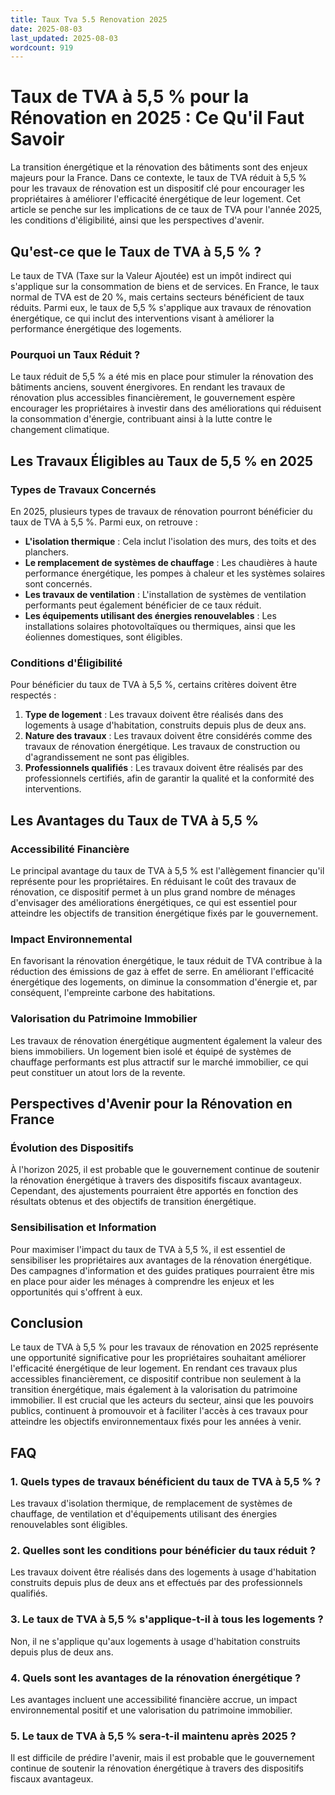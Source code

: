 ```yaml
---
title: Taux Tva 5.5 Renovation 2025
date: 2025-08-03
last_updated: 2025-08-03
wordcount: 919
---
```


# Taux de TVA à 5,5 % pour la Rénovation en 2025 : Ce Qu'il Faut Savoir

La transition énergétique et la rénovation des bâtiments sont des enjeux majeurs pour la France. Dans ce contexte, le taux de TVA réduit à 5,5 % pour les travaux de rénovation est un dispositif clé pour encourager les propriétaires à améliorer l'efficacité énergétique de leur logement. Cet article se penche sur les implications de ce taux de TVA pour l'année 2025, les conditions d'éligibilité, ainsi que les perspectives d'avenir.

## Qu'est-ce que le Taux de TVA à 5,5 % ?

Le taux de TVA (Taxe sur la Valeur Ajoutée) est un impôt indirect qui s'applique sur la consommation de biens et de services. En France, le taux normal de TVA est de 20 %, mais certains secteurs bénéficient de taux réduits. Parmi eux, le taux de 5,5 % s'applique aux travaux de rénovation énergétique, ce qui inclut des interventions visant à améliorer la performance énergétique des logements.

### Pourquoi un Taux Réduit ?

Le taux réduit de 5,5 % a été mis en place pour stimuler la rénovation des bâtiments anciens, souvent énergivores. En rendant les travaux de rénovation plus accessibles financièrement, le gouvernement espère encourager les propriétaires à investir dans des améliorations qui réduisent la consommation d'énergie, contribuant ainsi à la lutte contre le changement climatique.

## Les Travaux Éligibles au Taux de 5,5 % en 2025

### Types de Travaux Concernés

En 2025, plusieurs types de travaux de rénovation pourront bénéficier du taux de TVA à 5,5 %. Parmi eux, on retrouve :

- **L'isolation thermique** : Cela inclut l'isolation des murs, des toits et des planchers.
- **Le remplacement de systèmes de chauffage** : Les chaudières à haute performance énergétique, les pompes à chaleur et les systèmes solaires sont concernés.
- **Les travaux de ventilation** : L'installation de systèmes de ventilation performants peut également bénéficier de ce taux réduit.
- **Les équipements utilisant des énergies renouvelables** : Les installations solaires photovoltaïques ou thermiques, ainsi que les éoliennes domestiques, sont éligibles.

### Conditions d'Éligibilité

Pour bénéficier du taux de TVA à 5,5 %, certains critères doivent être respectés :

1. **Type de logement** : Les travaux doivent être réalisés dans des logements à usage d'habitation, construits depuis plus de deux ans.
2. **Nature des travaux** : Les travaux doivent être considérés comme des travaux de rénovation énergétique. Les travaux de construction ou d'agrandissement ne sont pas éligibles.
3. **Professionnels qualifiés** : Les travaux doivent être réalisés par des professionnels certifiés, afin de garantir la qualité et la conformité des interventions.

## Les Avantages du Taux de TVA à 5,5 %

### Accessibilité Financière

Le principal avantage du taux de TVA à 5,5 % est l'allègement financier qu'il représente pour les propriétaires. En réduisant le coût des travaux de rénovation, ce dispositif permet à un plus grand nombre de ménages d'envisager des améliorations énergétiques, ce qui est essentiel pour atteindre les objectifs de transition énergétique fixés par le gouvernement.

### Impact Environnemental

En favorisant la rénovation énergétique, le taux réduit de TVA contribue à la réduction des émissions de gaz à effet de serre. En améliorant l'efficacité énergétique des logements, on diminue la consommation d'énergie et, par conséquent, l'empreinte carbone des habitations.

### Valorisation du Patrimoine Immobilier

Les travaux de rénovation énergétique augmentent également la valeur des biens immobiliers. Un logement bien isolé et équipé de systèmes de chauffage performants est plus attractif sur le marché immobilier, ce qui peut constituer un atout lors de la revente.

## Perspectives d'Avenir pour la Rénovation en France

### Évolution des Dispositifs

À l'horizon 2025, il est probable que le gouvernement continue de soutenir la rénovation énergétique à travers des dispositifs fiscaux avantageux. Cependant, des ajustements pourraient être apportés en fonction des résultats obtenus et des objectifs de transition énergétique.

### Sensibilisation et Information

Pour maximiser l'impact du taux de TVA à 5,5 %, il est essentiel de sensibiliser les propriétaires aux avantages de la rénovation énergétique. Des campagnes d'information et des guides pratiques pourraient être mis en place pour aider les ménages à comprendre les enjeux et les opportunités qui s'offrent à eux.

## Conclusion

Le taux de TVA à 5,5 % pour les travaux de rénovation en 2025 représente une opportunité significative pour les propriétaires souhaitant améliorer l'efficacité énergétique de leur logement. En rendant ces travaux plus accessibles financièrement, ce dispositif contribue non seulement à la transition énergétique, mais également à la valorisation du patrimoine immobilier. Il est crucial que les acteurs du secteur, ainsi que les pouvoirs publics, continuent à promouvoir et à faciliter l'accès à ces travaux pour atteindre les objectifs environnementaux fixés pour les années à venir.

## FAQ

### 1. Quels types de travaux bénéficient du taux de TVA à 5,5 % ?

Les travaux d'isolation thermique, de remplacement de systèmes de chauffage, de ventilation et d'équipements utilisant des énergies renouvelables sont éligibles.

### 2. Quelles sont les conditions pour bénéficier du taux réduit ?

Les travaux doivent être réalisés dans des logements à usage d'habitation construits depuis plus de deux ans et effectués par des professionnels qualifiés.

### 3. Le taux de TVA à 5,5 % s'applique-t-il à tous les logements ?

Non, il ne s'applique qu'aux logements à usage d'habitation construits depuis plus de deux ans.

### 4. Quels sont les avantages de la rénovation énergétique ?

Les avantages incluent une accessibilité financière accrue, un impact environnemental positif et une valorisation du patrimoine immobilier.

### 5. Le taux de TVA à 5,5 % sera-t-il maintenu après 2025 ?

Il est difficile de prédire l'avenir, mais il est probable que le gouvernement continue de soutenir la rénovation énergétique à travers des dispositifs fiscaux avantageux.